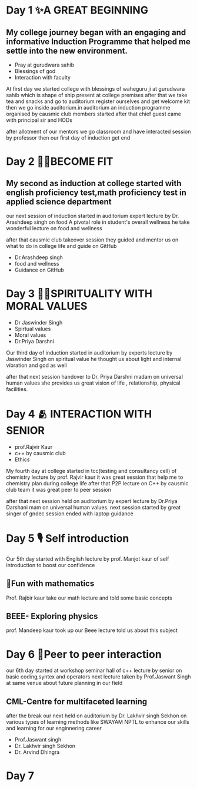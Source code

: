 # Day 1 ✨A GREAT BEGINNING 
## My college journey began with an engaging and informative Induction Programme that helped me settle into the new environment.
* Pray at gurudwara sahib
* Blessings of god 
* Interaction with faculty
  
At first day we started college with blessings of waheguru ji at gurudwara sahib which is shape of ship present at college premises after that we take tea and snacks and go to auditorium register ourselves and get welcome kit then we go inside auditorium.in auditorium an induction programme organised by causmic club members started after that chief guest came with principal sir and HODs 

after allotment of our mentors we go classroom and have interacted session by professor then our first day of induction get end

# Day 2 💪🏻BECOME FIT
## My second as induction at college started with english proficiency test,math proficiency test in applied science department 

our next session of induction started in auditorium expert lecture by Dr. Arashdeep singh on food A pivotal role in student's overall wellness he take wonderful lecture on food and wellness 

after that causmic club takeover session they guided and mentor us on what to do in college life and guide on GitHub 
* Dr.Arashdeep singh
* food and wellness
* Guidance on GitHub 


# Day 3 🙏🏻SPIRITUALITY WITH MORAL VALUES 
* Dr Jaswinder Singh
* Spirtual values
* Moral values
* Dr.Priya Darshni
  
Our third day of induction started in auditorium by experts lecture by Jaswinder Singh on spiritual value he thought us about light and internal vibration and god as well 

after that next session handover to Dr. Priya Darshni madam on universal human values she provides us great vision of life , relationship, physical facilities.

# Day 4 🫂 INTERACTION WITH SENIOR 
* prof.Rajvir Kaur
* c++ by causmic club
* Ethics

My fourth day at college started in tcc(testing and consultancy cell) of chemistry lecture by prof. Rajvir kaur it was great session that help me to chemistry plan during college life after that P2P lecture on C++ by causmic club team it was great peer to peer session 

after that next session held on auditorium by expert lecture by Dr.Priya Darshani mam on universal human values. next session started by great singer of gndec session ended with laptop guidance 
# Day 5 🎙️ Self introduction 
Our 5th day started with English lecture by prof. Manjot kaur of self introduction to boost our confidence 
## 📒Fun with mathematics 
 Prof. Rajbir kaur take our math lecture and told some basic concepts 
## BEEE- Exploring physics 
prof. Mandeep kaur took up our Beee lecture told us about this subject
# Day 6 📍Peer to peer interaction 
our 6th day started at workshop seminar hall of c++ lecture by senior on basic coding,syntex and operators 
next lecture taken by Prof.Jaswant Singh at same venue about future planning in our field
## CML-Centre for multifaceted learning 
after the break our next held on auditorium by Dr. Lakhvir singh Sekhon on various types of learning methods like SWAYAM NPTL to enhance our skills and learning for our enginnering career 
* Prof.Jaswant singh
* Dr. Lakhvir singh Sekhon
* Dr. Arvind Dhingra
# Day 7





